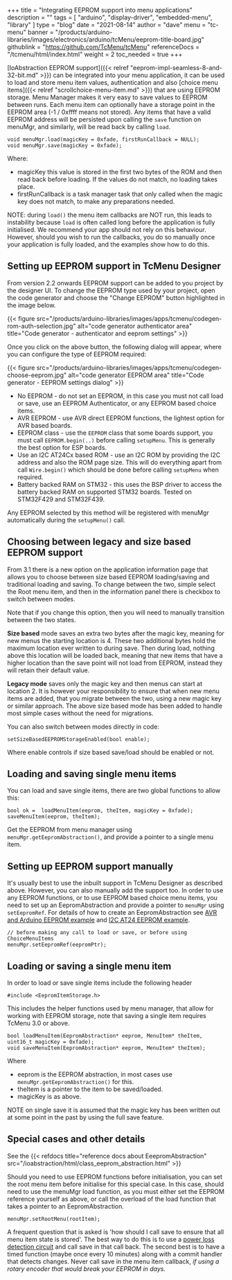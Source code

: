 +++
title = "Integrating EEPROM support into menu applications"
description = ""
tags = [ "arduino", "display-driver", "embedded-menu", "library" ]
type = "blog"
date = "2021-08-14"
author =  "dave"
menu = "tc-menu"
banner = "/products/arduino-libraries/images/electronics/arduino/tcMenu/eeprom-title-board.jpg"
githublink = "https://github.com/TcMenu/tcMenu"
referenceDocs = "/tcmenu/html/index.html"
weight = 2
toc_needed = true
+++

[IoAbstraction EEPROM support]({{< relref "eeprom-impl-seamless-8-and-32-bit.md" >}}) can be integrated into your menu application, it can be used to load and store menu item values, authentication and also [choice menu items]({{< relref "scrollchoice-menu-item.md" >}}) that are using EEPROM storage. Menu Manager makes it very easy to save values to EEPROM between runs. Each menu item can optionally have a storage point in the EEPROM area (-1 / 0xffff means not stored). Any items that have a valid EEPROM address will be persisted upon calling the `save` function on menuMgr, and similarly, will be read back by calling `load`.

    void menuMgr.load(magicKey = 0xfade, firstRunCallback = NULL);
    void menuMgr.save(magicKey = 0xfade);

Where:

* magicKey this value is stored in the first two bytes of the ROM and then read back before loading. If the values do not match, no loading takes place.
* firstRunCallback is a task manager task that only called when the magic key does not match, to make any preparations needed.

NOTE: during `load()` the menu item callbacks are NOT run, this leads to instability because `load` is often called long before the application is fully initialised. We recommend your app should not rely on this behaviour. However, should you wish to run the callbacks, you do so manually once your application is fully loaded, and the examples show how to do this.

## Setting up EEPROM support in TcMenu Designer

From version 2.2 onwards EEPROM support can be added to you project by the designer UI. To change the EEPROM type used by your project, open the code generator and choose the "Change EEPROM" button highlighted in the image below.

{{< figure src="/products/arduino-libraries/images/apps/tcmenu/codegen-rom-auth-selection.jpg" alt="code generator authenticator area" title="Code generator - authenticator and eeprom settings" >}}

Once you click on the above button, the following dialog will appear, where you can configure the type of EEPROM required:

{{< figure src="/products/arduino-libraries/images/apps/tcmenu/codegen-choose-eeprom.jpg" alt="code generator EEPROM area" title="Code generator - EEPROM settings dialog" >}}

* No EEPROM - do not set an EEPROM, in this case you must not call load or save, use an EEPROM Authenticator, or any EEPROM based choice items.
* AVR EEPROM - use AVR direct EEPROM functions, the lightest option for AVR based boards.
* EEPROM class - use the `EEPROM` class that some boards support, you must call `EEPROM.begin(..)` before calling `setupMenu`. This is generally the best option for ESP boards.
* Use an I2C AT24Cx based ROM - use an I2C ROM by providing the I2C address and also the ROM page size. This will do everything apart from call `Wire.begin()` which should be done before calling `setupMenu` when required.
* Battery backed RAM on STM32 - this uses the BSP driver to access the battery backed RAM on supported STM32 boards. Tested on STM32F429 and STM32F439. 

Any EEPROM selected by this method will be registered with menuMgr automatically during the `setupMenu()` call.

## Choosing between legacy and size based EEPROM support

From 3.1 there is a new option on the application information page that allows you to choose between size based EEPROM loading/saving and traditional loading and saving. To change between the two, simple select the Root menu item, and then in the information panel there is checkbox to switch between modes. 

Note that if you change this option, then you will need to manually transition between the two states. 

**Size based** mode saves an extra two bytes after the magic key, meaning for new menus the starting location is 4. These two additional bytes hold the maximum location ever written to during save. Then during load, nothing above this location will be loaded back, meaning that new items that have a higher location than the save point will not load from EEPROM, instead they will retain their default value.   

**Legacy mode** saves only the magic key and then menus can start at location 2. It is however your responsibility to ensure that when new menu items are added, that you migrate between the two, using a new magic key or similar approach. The above size based mode has been added to handle most simple cases without the need for migrations.

You can also switch between modes directly in code:

    setSizeBasedEEPROMStorageEnabled(bool enable);

Where enable controls if size based save/load should be enabled or not.

## Loading and saving single menu items

You can load and save single items, there are two global functions to allow this:

    bool ok =  loadMenuItem(eeprom, theItem, magicKey = 0xfade);
    saveMenuItem(eeprom, theItem);

Get the EEPROM from menu manager using `menuMgr.getEepromAbstraction()`, and provide a pointer to a single menu item.

## Setting up EEPROM support manually

It's usually best to use the inbuilt support in TcMenu Designer as described above. However, you can also manually add the support too. In order to use any EEPROM functions, or to use EEPROM based choice menu items, you need to set up an EepromAbstraction and provide a pointer to `menuMgr` using `setEepromRef`. For details of how to create an EepromAbstraction see [AVR and Arduino EEPROM example](https://github.com/TcMenu/IoAbstraction/blob/main/examples/avrEepromExample/avrEepromExample.ino) and [I2C AT24 EEPROM example](https://github.com/TcMenu/IoAbstraction/blob/main/examples/i2cEepromExample/i2cEepromExample.ino).

    // before making any call to load or save, or before using ChoiceMenuItems
    menuMgr.setEepromRef(eepromPtr);
 

## Loading or saving a single menu item

In order to load or save single items include the following header

    #include <EepromItemStorage.h>

This includes the helper functions used by menu manager, that allow for working with EEPROM storage, note that saving a single item requires TcMenu 3.0 or above.

    bool loadMenuItem(EepromAbstraction* eeprom, MenuItem* theItem, uint16_t magicKey = 0xfade);
    void saveMenuItem(EepromAbstraction* eeprom, MenuItem* theItem);

Where

* eeprom is the EEPROM abstraction, in most cases use `menuMgr.getEepromAbstraction()` for this.
* theItem is a pointer to the item to be saved/loaded.
* magicKey is as above.

NOTE on single save it is assumed that the magic key has been written out at some point in the past by using the full save feature.

## Special cases and other details

See the {{< refdocs title="reference docs about EeepromAbstraction" src="/ioabstraction/html/class_eeprom_abstraction.html" >}}

Should you need to use EEPROM functions before initialisation, you can set the root menu item before initialise for this special case. In this case, should need to use the menuMgr load function, as you must either set the EEPROM reference yourself as above, or  call the overload of the load function that takes a pointer to an EepromAbstraction. 

    menuMgr.setRootMenu(rootItem);

A frequent question that is asked is 'how should I call save to ensure that all menu item state is stored'. The best way to do this is to use a [power loss detection circuit](https://www.thecoderscorner.com/electronics/microcontrollers/psu-control/detecting-power-loss-in-powersupply/) and call save in that call back. The second best is to have a timed function (maybe once every 10 minutes) along with a commit handler that detects changes. Never call save in the menu item callback, *if using a rotary encoder that would break your EEPROM in days.* 

